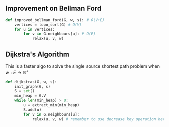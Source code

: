 ## Improvement on Bellman Ford

```py
def improved_bellman_ford(G, w, s): # O(V+E)
    vertices = topo_sort(G) # O(V)
    for u in vertices:
        for v in G.neighbours[u]: # O(E)
            relax(u, v, w)
```

## Dijkstra's Algorithm

This is a faster algo to solve the single source shortest path problem when $w:E \to \mathbb{R}^{+}$


```py
def dijkstras(G, w, s):
    init_graph(G, s)
    S = set()
    min_heap = G.V
    while len(min_heap) > 0:
        u = extract_min(min_heap)
        S.add(u)
        for v in G.neighbours[u]:
            relax(u, v, w) # remember to use decrease key operation here!
```

